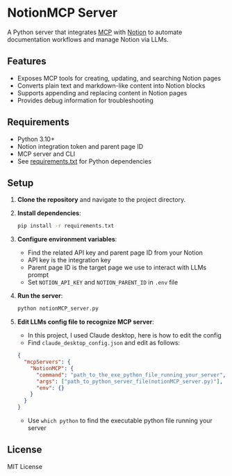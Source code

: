 # NotionMCP Server

A Python server that integrates [MCP](https://github.com/microsoft/mcp) with [Notion](https://www.notion.so/) to automate documentation workflows and manage Notion via LLMs.

## Features

- Exposes MCP tools for creating, updating, and searching Notion pages
- Converts plain text and markdown-like content into Notion blocks
- Supports appending and replacing content in Notion pages
- Provides debug information for troubleshooting

## Requirements

- Python 3.10+
- Notion integration token and parent page ID
- MCP server and CLI
- See [requirements.txt](requirements.txt) for Python dependencies

## Setup

1. **Clone the repository** and navigate to the project directory.

2. **Install dependencies**:
   ```sh
   pip install -r requirements.txt
   ```

3. **Configure environment variables**:
   - Find the related API key and parent page ID from your Notion
   - API key is the integration key
   - Parent page ID is the target page we use to interact with LLMs prompt
   - Set `NOTION_API_KEY` and `NOTION_PARENT_ID` in `.env` file

4. **Run the server**:
   ```sh
   python notionMCP_server.py
   ```

5. **Edit LLMs config file to recognize MCP server**:
   - In this project, I used Claude desktop, here is how to edit the config
   - Find `claude_desktop_config.json` and edit as follows:
   ```json
   {
     "mcpServers": {
       "NotionMCP": {
         "command": "path_to_the_exe_python_file_running_your_server",
         "args": ["path_to_python_server_file(notionMCP_server.py)"],
         "env": {}
       }
     }
   }
   ```
   - Use `which python` to find the executable python file running your server

## License

MIT License